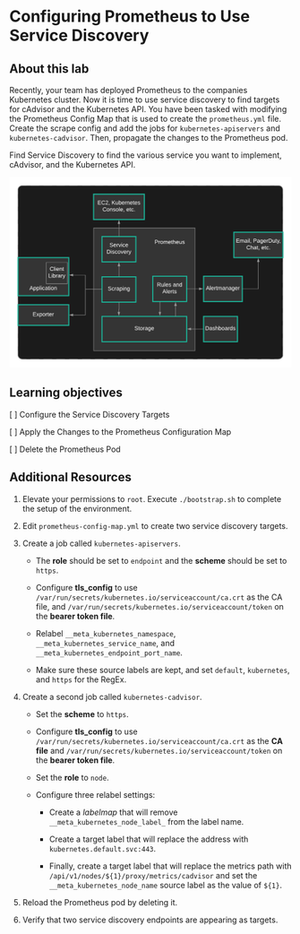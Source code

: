 # Configuring Prometheus to Use Service Discovery

## About this lab

Recently, your team has deployed Prometheus to the companies Kubernetes cluster. Now it is time to use service discovery to find targets for cAdvisor and the Kubernetes API. You have been tasked with modifying the Prometheus Config Map that is used to create the `prometheus.yml` file. Create the scrape config and add the jobs for `kubernetes-apiservers` and `kubernetes-cadvisor`. Then, propagate the changes to the Prometheus pod.

Find Service Discovery to find the various service you want to implement, cAdvisor, and the Kubernetes API.

![Fig. 1 Lab Diagram](../../../img/prometheus-on-kubernetes/configuring-prometheus-to-use-service-discovery.demo/diag01.png)

## Learning objectives

[ ] Configure the Service Discovery Targets

[ ] Apply the Changes to the Prometheus Configuration Map

[ ] Delete the Prometheus Pod

## Additional Resources

1. Elevate your permissions to `root`. Execute `./bootstrap.sh` to complete the setup of the environment.

2. Edit `prometheus-config-map.yml` to create two service discovery targets.

3. Create a job called `kubernetes-apiservers`.

   * The **role** should be set to `endpoint` and the **scheme** should be set to `https`.

   * Configure **tls_config** to use `/var/run/secrets/kubernetes.io/serviceaccount/ca.crt` as the CA file, and `/var/run/secrets/kubernetes.io/serviceaccount/token` on the **bearer token file**.

   * Relabel `__meta_kubernetes_namespace`, `__meta_kubernetes_service_name`, and `__meta_kubernetes_endpoint_port_name`.

   * Make sure these source labels are kept, and set `default`, `kubernetes`, and `https` for the RegEx.

4. Create a second job called `kubernetes-cadvisor`.

    * Set the **scheme** to `https`.

    * Configure **tls_config** to use `/var/run/secrets/kubernetes.io/serviceaccount/ca.crt` as the **CA file** and `/var/run/secrets/kubernetes.io/serviceaccount/token` on the **bearer token file**.

    * Set the **role** to `node`.

    * Configure three relabel settings:

        * Create a _labelmap_ that will remove `__meta_kubernetes_node_label_` from the label name.

        * Create a target label that will replace the address with `kubernetes.default.svc:443`.

        * Finally, create a target label that will replace the metrics path with `/api/v1/nodes/${1}/proxy/metrics/cadvisor` and set the `__meta_kubernetes_node_name` source label as the value of `${1}`.

5. Reload the Prometheus pod by deleting it.

6. Verify that two service discovery endpoints are appearing as targets.
